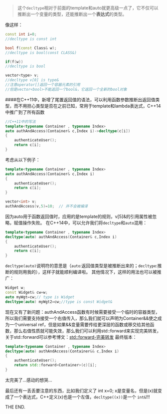 > 这个`decltype`相对于前面的template和auto就更高级一点了，它不仅可以推断出一个变量的类型，还能推断出一个**表达式**的类型。

像这样：
```cpp
const int i=0;
//decltype is const int

bool f(const Class& w);
//decltype is bool(const CLASS&)

if(f(w))
//decltype is bool

vector<type> v;
//decltype v[0] is type& 
//注意operator[]返回一个容器元素的引用
//但是vector<bool>不能返回一个bool&，它返回一个全新的bool对象
```

####在C++11中，新增了尾置返回值的语法，可以利用函数参数推断出返回值类型，而不用担心类型是否在之前已知，常用于template和lambda表达式，C++14中推广到了所有函数

```cpp
//C++11中的写法
template<typename Container , typename Index>
auto authAndAccess(Container& c,Index i)->decltype(c[i])
{
	authenticateUser();
	return c[i];
}
```
考虑从以下例子：
```cpp
template<typename Container , typename Index>
auto authAndAccess(Container& c,Index i)
{
	authenticateUser();
	return c[i];
}

vector<int> v;
authAndAccess(v,5)=10;  // 并不会被编译
```
因为auto用于函数返回值时，应用的是template的规则，v[5]&的引用属性被忽略，赋值操作失败。
在C++14中，可以允许我们将`decltype`和`auto`混用：
```cpp
template<typename Container , typename Index>
decltype(auto) authAndAccess(Container& c,Index i)
{
	authenticateUser();
	return c[i];
}
```
`decltype(auto)`说明符的意思是（`auto`:返回值类型是被推断出来的；`decltype`:推断的规则用我的），这样子就能顺利编译啦。
其他情况下，这样的用法也可以被推广：
```cpp
Widget w;
const Widget& cw=w;
auto myWgt=cw;// type is Widget
decltype(auto) myWgt2=cw;//type is const Widget&
```
现在又有了新问题：authAndAccess函数有时候需要接受一个临时的容器类型，所以我们需要支持接受一个右值传入，那么我们就可以声明为Container&&使之成为一个universal ref，但是如果&&变量需要传给更深层的函数或移交给其他函数，那么右值性质就可能失效，那么我们可以利用std::forward来实现完美转发，关于std::forward可以参考博文：[std::forward-完美转发](http://blog.csdn.net/wangshubo1989/article/details/50485951%20std::forward-%E5%AE%8C%E7%BE%8E%E8%BD%AC%E5%8F%91)
最终版本：

```cpp
template<typename Container , typename Index>
decltype(auto) authAndAccess(Container&& c,Index i)
{
	authenticateUser();
	return std::forward<Container>(c)[i];
}
```
太完美了...感动的想哭...

最后还有一丢丢要注意的东西，比如我们定义了 int x=0; x是变量名，但是(x)就变成了一个表达式，C++定义(x)也是一个左值，`decltype((x))`是一个 `int&`!!!

THE END.
